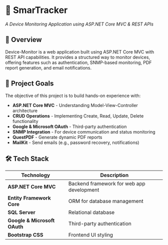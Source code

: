 # 📡 **SmarTracker**
*A Device Monitoring Application using ASP.NET Core MVC & REST APIs*

## 🚀 **Overview**
Device-Monitor is a web application built using ASP.NET Core MVC with REST API capabilities. It provides a structured way to monitor devices, offering features such as authentication, SNMP-based monitoring, PDF report generation, and email notifications.

## 🎯 Project Goals
The objective of this project is to build hands-on experience with:
-  **ASP.NET Core MVC** - Understanding Model-View-Controller architecture  
- **CRUD Operations** - Implementing Create, Read, Update, Delete functionality  
- **Google & Microsoft OAuth** - Third-party authentication 
- **SNMP Integration** - For device communication and status monitoring
- **QuestPDF** - Generate dynamic PDF reports
- **MailKit** - Send emails (e.g., password recovery, notifications)

## 🛠️ **Tech Stack**  
| Technology  | Description  |  
|-------------|-------------|  
| **ASP.NET Core MVC** | Backend framework for web app development |  
| **Entity Framework Core** | ORM for database management |  
| **SQL Server** | Relational database |  
| **Google & Microsoft OAuth** | Third-party authentication |  
| **Bootstrap CSS** | Frontend UI styling |  

